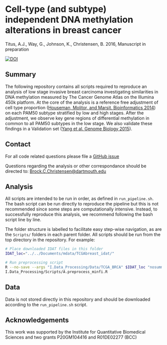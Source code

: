 # Cell-type (and subtype) independent DNA methylation alterations in breast cancer 

Titus, A.J., Way, G., Johnson, K., Christensen, B. 2016, Manuscript in preparation

[![DOI](https://zenodo.org/badge/18957/gwaygenomics/brca_lowstage_DMGRs.svg)](https://zenodo.org/badge/latestdoi/18957/gwaygenomics/brca_lowstage_DMGRs)

## Summary 
The following repository contains all scripts required to reproduce an analysis
of low stage invasive breast carcinoma investigating similarities in DNA
methylation measured by The Cancer Genome Atlas on the Illumina 450k platform.
At the core of the analysis is a reference free adjustment of cell type
proportion ([Houseman, Molitor, and Marsit. Bioinformatics
2014](10.1093/bioinformatics/btu029)) on each PAM50 subtype stratified by low
and high stages. After the adjustment, we observe key gene regions of
differential methylation in common to all PAM50 subtypes in the low stage. We
also validate these findings in a Validation set
([Yang et al. Genome Biology 2015](10.1186/s13059-015-0699-9)).

## Contact 

For all code related questions please file a [GitHub
issue](https://github.com/gwaygenomics/brca_lowstage_DMGRs/issues)

Questions regarding the analysis or other correspondance should be directed to:
Brock.C.Christensen@dartmouth.edu

## Analysis

All scripts are intended to be run in order, as defined in `run_pipeline.sh`.
The bash script can be run directly to reproduce the pipeline but this is not
recommended since some steps are computationally intensive. Instead, to
successfully reproduce this analysis, we recommend following the bash script
line by line.

The folder structure is labelled to facilitate easy step-wise navigation, as are
the `Scripts/` folders in each parent folder. All scripts should be run from the
top directory in the repository. For example: 

```sh
# Place downloaded IDAT files in this folder
IDAT_loc="../../Documents/mdata/TCGAbreast_idat/"

# Run preprocessing script 
R --no-save --args "I.Data_Processing/Data/TCGA_BRCA" $IDAT_loc "nosummary" < \
I.Data_Processing/Scripts/A.preprocess_minfi.R
```

## Data 

Data is not stored directly in this repository and should be downloaded
according to the `run_pipeline.sh` script.

## Acknowledgements 

This work was supported by the Institute for Quantitative Biomedical Sciences
and two grants P20GM104416 and R01DE02277 (BCC)
